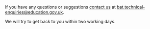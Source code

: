 If you have any questions or suggestions [contact us](mailto:bat.technical-enquiries@education.gov.uk) at <bat.technical-enquiries@education.gov.uk>.

We will try to get back to you within two working days.
